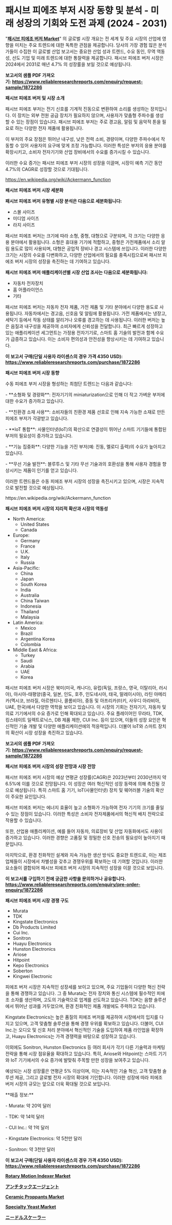 <p><h1>패시브 피에조 부저 시장 동향 및 분석 - 미래 성장의 기회와 도전 과제 (2024 - 2031)</h1></p><p>"<strong><a href="https://www.reliableresearchreports.com/passive-piezo-buzzer-r1872286">패시브 피에조 버저 Market</a></strong>" 의 글로벌 시장 개요는 전 세계 및 주요 시장의 산업에 영향을 미치는 주요 트렌드에 대한 독특한 관점을 제공합니다. 당사의 가장 경험 많은 분석가들이 수집한 이 글로벌 산업 보고서는 중요한 산업 성과 트렌드, 수요 동인, 무역 역동성, 선도 기업 및 미래 트렌드에 대한 통찰력을 제공합니다. 패시브 피에조 버저 시장은 2024에서 2031로 매년 4.7% 의 성장률을 보일 것으로 예상됩니다.</p>
<p><strong>보고서의 샘플 PDF 가져오기:&nbsp;<a href="https://www.reliableresearchreports.com/enquiry/request-sample/1872286">https://www.reliableresearchreports.com/enquiry/request-sample/1872286</a></strong></p>
<p><strong>패시브 피에조 버저 및 시장 소개</strong></p>
<p><p>패시브 피에조 부저는 전기 신호를 기계적 진동으로 변환하여 소리를 생성하는 장치입니다. 이 장치는 외부 전원 공급 장치가 필요하지 않으며, 사용자가 맞춤형 주파수를 생성할 수 있는 장점이 있습니다. 패시브 피에조 부저는 주로 경고음, 알림 및 음악적 톤을 필요로 하는 다양한 전자 제품에 활용됩니다.</p><p>이 부저의 주요 장점은 뛰어난 내구성, 낮은 전력 소비, 경량이며, 다양한 주파수에서 작동할 수 있어 사용자의 요구에 맞게 조정 가능합니다. 이러한 특성은 부저의 응용 분야를 확장시키고, 소비자 전자기기와 산업 장비에서의 수요를 증가시킬 수 있습니다.</p><p>이러한 수요 증가는 패시브 피에조 부저 시장의 성장을 이끌며, 시장이 예측 기간 동안 4.7%의 CAGR로 성장할 것으로 기대됩니다.</p></p>
<p><a href="https://en.wikipedia.org/wiki/Ackermann_function">https://en.wikipedia.org/wiki/Ackermann_function</a></p>
<p><strong>패시브 피에조 버저 시장 세분화</strong></p>
<p><strong>패시브 피에조 버저 유형별 시장 분석은 다음으로 세분화됩니다:</strong></p>
<p><ul><li>스몰 사이즈</li><li>미디엄 사이즈</li><li>라지 사이즈</li></ul></p>
<p><p>패시브 피에조 버저는 크기에 따라 소형, 중형, 대형으로 구분되며, 각 크기는 다양한 응용 분야에서 활용됩니다. 소형은 휴대용 기기에 적합하고, 중형은 가전제품에서 소리 알림 용도로 많이 사용되며, 대형은 공업적 장비나 경고 시스템에 쓰입니다. 이러한 다양한 크기는 시장의 수요를 다변화하고, 다양한 산업에서의 필요를 충족시킴으로써 패시브 피에조 버저 시장의 성장을 촉진하는 데 기여하고 있습니다.</p></p>
<p><strong>패시브 피에조 버저 애플리케이션별 시장 산업 조사는 다음으로 세분화됩니다:</strong></p>
<p><ul><li>자동차 전자장치</li><li>홈 어플라이언스</li><li>기타</li></ul></p>
<p><p>패시브 피에조 버저는 자동차 전자 제품, 가전 제품 및 기타 분야에서 다양한 용도로 사용됩니다. 자동차에서는 경고음, 신호음 및 알림에 활용됩니다. 가전 제품에서는 냉장고, 세탁기 등에서 작동 상태를 알리거나 오류를 경고하는 데 사용됩니다. 이러한 버저는 높은 음질과 내구성을 제공하여 소비자에게 신뢰성을 전달합니다. 최근 빠르게 성장하고 있는 애플리케이션 세그먼트는 가정용 전자기기로, 스마트 홈 기술의 발전과 함께 수요가 급증하고 있습니다. 이는 소비자 편의성과 안전성을 향상시키는 데 기여하고 있습니다.</p></p>
<p><strong>이 보고서 구매(단일 사용자 라이센스의 경우 가격 4350 USD): <a href="https://www.reliableresearchreports.com/purchase/1872286">https://www.reliableresearchreports.com/purchase/1872286</a></strong></p>
<p><strong>패시브 피에조 버저 시장 동향</strong></p>
<p><p>수동 피에조 부저 시장을 형성하는 최첨단 트렌드는 다음과 같습니다:</p><p>- **소형화 및 경량화**: 전자기기의 miniaturization으로 인해 더 작고 가벼운 부저에 대한 수요가 증가하고 있습니다.</p><p>  </p><p>- **친환경 소재 사용**: 소비자들의 친환경 제품 선호로 인해 지속 가능한 소재로 만든 피에조 부저가 각광받고 있습니다.</p><p>  </p><p>- **IoT 통합**: 사물인터넷(IoT)의 확산으로 연결성이 뛰어난 스마트 기기들에 통합된 부저의 필요성이 증가하고 있습니다.</p><p>  </p><p>- **기능 집중화**: 다양한 기능을 가진 부저(예: 진동, 멜로디 출력)의 수요가 높아지고 있습니다.</p><p>  </p><p>- **무선 기술 발전**: 블루투스 및 기타 무선 기술과의 호환성을 통해 사용자 경험을 향상시키는 제품이 인기를 얻고 있습니다.</p><p>이러한 트렌드들은 수동 피에조 부저 시장의 성장을 촉진시키고 있으며, 시장은 지속적으로 발전할 것으로 예상됩니다.</p></p>
<p>https://en.wikipedia.org/wiki/Ackermann_function</p>
<p><strong>패시브 피에조 버저 시장의 지리적 확산과 시장의 역동성</strong></p>
<p><ul>
    <li>
        North America:
        <ul>
            <li>United States</li>
            <li>Canada</li>
        </ul>
    </li>
    <li>
        Europe:
        <ul>
            <li>Germany</li>
            <li>France</li>
            <li>U.K.</li>
            <li>Italy</li>
            <li>Russia</li>
        </ul>
    </li>
    <li>
        Asia-Pacific:
        <ul>
            <li>China</li>
            <li>Japan</li>
            <li>South Korea</li>
            <li>India</li>
            <li>Australia</li>
            <li>China Taiwan</li>
            <li>Indonesia</li>
            <li>Thailand</li>
            <li>Malaysia</li>
        </ul>
    </li>
    <li>
        Latin America:
        <ul>
            <li>Mexico</li>
            <li>Brazil</li>
            <li>Argentina Korea</li>
            <li>Colombia</li>
        </ul>
    </li>
    <li>
        Middle East & Africa:
        <ul>
            <li>Turkey</li>
            <li>Saudi</li>
            <li>Arabia</li>
            <li>UAE</li>
            <li>Korea</li>
        </ul>
    </li>
    </ul></p>
<p><p>패시브 피에조 버저 시장은 북미(미국, 캐나다), 유럽(독일, 프랑스, 영국, 이탈리아, 러시아), 아시아-태평양(중국, 일본, 인도, 호주, 인도네시아, 태국, 말레이시아), 라틴 아메리카(멕시코, 브라질, 아르헨티나, 콜롬비아), 중동 및 아프리카(터키, 사우디 아라비아, UAE, 한국)에서 다양한 역학을 보이고 있습니다. 이 시장의 기회는 전자기기, 자동차 및 의료 기기에서의 수요 증가로 인해 확대되고 있습니다. 주요 플레이어인 무라타, TDK, 킹스테이트 일렉트로닉스, DB 제품 제한, CUI Inc. 등이 있으며, 이들의 성장 요인은 혁신적인 기술 개발 및 다양한 애플리케이션에의 적응력입니다. 더불어 IoT와 스마트 장치의 확산이 시장 성장을 촉진하고 있습니다.</p></p>
<p><strong>보고서의 샘플 PDF 가져오기:&nbsp;<a href="https://www.reliableresearchreports.com/enquiry/request-sample/1872286">https://www.reliableresearchreports.com/enquiry/request-sample/1872286</a></strong></p>
<p><strong>패시브 피에조 버저 시장의 성장 전망과 시장 전망</strong></p>
<p><p>패시브 피에조 버저 시장의 예상 연평균 성장률(CAGR)은 2023년부터 2030년까지 약 6.5%에 이를 것으로 전망됩니다. 이 성장은 여러 혁신적인 성장 동력에 의해 촉진될 것으로 예상됩니다. 특히 스마트 홈 기기, IoT(사물인터넷) 장치 및 웨어러블 기술의 확산이 주요한 요인입니다. </p><p>패시브 피에조 버저는 에너지 효율이 높고 소형화가 가능하여 전자 기기의 크기를 줄일 수 있는 장점이 있습니다. 이러한 특성은 소비자 전자제품에서의 혁신적 배치 전략으로 작용할 수 있습니다. </p><p>또한, 산업용 애플리케이션, 예를 들어 자동차, 의료장비 및 산업 자동화에서도 사용이 증가하고 있습니다. 이러한 경향은 고품질 및 정밀한 신호 전송의 필요성이 높아지기 때문입니다. </p><p>마지막으로, 환경 친화적인 설계와 지속 가능한 생산 방식도 중요한 트렌드로, 이는 제조업체들이 시장에서 차별성을 갖추고 경쟁우위를 확보하는 데 기여할 것입니다. 이러한 요소들이 결합되어 패시브 피에조 버저 시장의 지속적인 성장을 이끌 것으로 보입니다.</p></p>
<p><strong>이 보고서를 구입하기 전에 궁금한 사항을 문의하거나 공유합니다. <a href="https://www.reliableresearchreports.com/enquiry/pre-order-enquiry/1872286">https://www.reliableresearchreports.com/enquiry/pre-order-enquiry/1872286</a></strong></p>
<p><strong>패시브 피에조 버저 시장 경쟁 구도</strong></p>
<p><ul><li>Murata</li><li>TDK</li><li>Kingstate Electronics</li><li>Db Products Limited</li><li>Cui Inc.</li><li>Sonitron</li><li>Huayu Electronics</li><li>Hunston Electronics</li><li>Ariose</li><li>Hitpoint</li><li>Kepo Electronics</li><li>Soberton</li><li>Kingwei Electronic</li></ul></p>
<p><p>피에조 버저 시장은 지속적인 성장세를 보이고 있으며, 주요 기업들이 다양한 혁신 전략을 통해 경쟁하고 있습니다. 그 중 Murata는 전자 장치와 통신 시스템에 필수적인 피에조 소자를 생산하며, 고도의 기술력으로 업계를 선도하고 있습니다. TDK는 음향 솔루션에서 뛰어난 성과를 거두었으며, 환경 친화적인 제품 개발에도 주력하고 있습니다.</p><p>Kingstate Electronics는 높은 품질의 피에조 버저를 제공하여 시장에서의 입지를 다지고 있으며, 고객 맞춤형 솔루션을 통해 경쟁 우위를 확보하고 있습니다. 더불어, CUI Inc.는 오디오 및 신호 처리 분야에서 혁신적인 기술을 도입하여 제품 라인업을 확장하고, Huayu Electronics는 가격 경쟁력을 바탕으로 성장하고 있습니다.</p><p>이외에도 Sonitron, Hunston Electronics 등 여러 회사가 각기 다른 기술력과 마케팅 전략을 통해 시장 점유율을 확대하고 있습니다. 특히, Ariose와 Hitpoint는 스마트 기기와 IoT 기기에서의 수요 증가에 발맞춰 주목할 만한 성장을 보여주고 있습니다.</p><p>예상되는 시장 성장률은 연평균 5% 이상이며, 이는 지속적인 기술 혁신, 고객 맞춤형 솔루션 제공, 그리고 글로벌 전자 시장의 확대에 기인합니다. 이러한 성장에 따라 피에조 버저 시장의 규모는 앞으로 더욱 확대될 것으로 보입니다.</p><p>**매출 정보:**</p><p>- Murata: 약 20억 달러</p><p>- TDK: 약 14억 달러</p><p>- CUI Inc.: 약 1억 달러</p><p>- Kingstate Electronics: 약 5천만 달러</p><p>- Sonitron: 약 3천만 달러</p></p>
<p><strong>이 보고서 구매(단일 사용자 라이센스의 경우 가격 4350 USD): <a href="https://www.reliableresearchreports.com/purchase/1872286">https://www.reliableresearchreports.com/purchase/1872286</a></strong></p>
<p><strong><p><a href="https://medium.com/@clarenceuvalis67867/rotary-motion-indexer-market-industry-landscape-growth-trajectories-and-global-markets-feb67c515667">Rotary Motion Indexer Market</a></p><p><a href="https://medium.com/@roberts65david/%E6%8A%97%E6%8E%A5%E7%9D%80%E5%89%A4%E5%B8%82%E5%A0%B4%E3%81%AE%E5%8B%95%E5%90%91-%E6%8A%97%E6%8E%A5%E7%9D%80%E5%89%A4%E5%B8%82%E5%A0%B4%E3%81%AE%E6%B4%9E%E5%AF%9F%E3%81%A8%E4%BA%88%E6%B8%AC%E5%88%86%E6%9E%90%E3%81%AB%E7%84%A6%E7%82%B9%E3%82%92%E5%BD%93%E3%81%A6%E3%82%8B-2024%E5%B9%B4-2031%E5%B9%B4-56e1f0bc656d?postPublishedType=initial">アンチタックエージェント</a></p><p><a href="https://www.linkedin.com/pulse/ceramic-proppants-market-outlook-complete-industry-analysis-rcnbf?trackingId=LJalOeGFTLuKg4dxsnXKWQ%3D%3D">Ceramic Proppants Market</a></p><p><a href="https://www.linkedin.com/pulse/specialty-yeast-industry-analysis-report-its-market-size-my3kf?trackingId=fjr3cPmQS3yK3SLrfqjGVA%3D%3D">Specialty Yeast Market</a></p><p><a href="https://medium.com/@roberts65david/%E3%83%8B%E3%83%BC%E3%83%89%E3%83%AB%E3%82%B9%E3%82%B1%E3%83%BC%E3%83%A9%E3%83%BC%E3%83%9E%E3%83%BC%E3%82%B1%E3%83%83%E3%83%88%E3%81%AE%E3%83%88%E3%83%AC%E3%83%B3%E3%83%89-%E3%83%8B%E3%83%BC%E3%83%89%E3%83%AB%E3%82%B9%E3%82%B1%E3%83%BC%E3%83%A9%E3%83%BC%E3%83%9E%E3%83%BC%E3%82%B1%E3%83%83%E3%83%88%E3%81%AE%E6%B4%9E%E5%AF%9F%E3%81%A8%E4%BA%88%E6%B8%AC%E5%88%86%E6%9E%90-2024%E5%B9%B4-2031%E5%B9%B4-%E3%81%AB%E7%84%A6%E7%82%B9%E3%82%92%E5%BD%93%E3%81%A6%E3%82%8B-ee1fe810a616?postPublishedType=initial">ニードルスケーラー</a></p></strong></p>
<p></p>